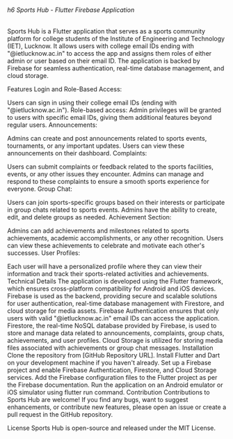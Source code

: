 <h6>h6 Sports Hub - Flutter Firebase Application</h6>

Sports Hub is a Flutter application that serves as a sports community platform for college students of the Institute of Engineering and Technology (IET), Lucknow. It allows users with college email IDs ending with "@ietlucknow.ac.in" to access the app and assigns them roles of either admin or user based on their email ID. The application is backed by Firebase for seamless authentication, real-time database management, and cloud storage.

Features
Login and Role-Based Access:

Users can sign in using their college email IDs (ending with "@ietlucknow.ac.in").
Role-based access: Admin privileges will be granted to users with specific email IDs, giving them additional features beyond regular users.
Announcements:

Admins can create and post announcements related to sports events, tournaments, or any important updates.
Users can view these announcements on their dashboard.
Complaints:

Users can submit complaints or feedback related to the sports facilities, events, or any other issues they encounter.
Admins can manage and respond to these complaints to ensure a smooth sports experience for everyone.
Group Chat:

Users can join sports-specific groups based on their interests or participate in group chats related to sports events.
Admins have the ability to create, edit, and delete groups as needed.
Achievement Section:

Admins can add achievements and milestones related to sports achievements, academic accomplishments, or any other recognition.
Users can view these achievements to celebrate and motivate each other's successes.
User Profiles:

Each user will have a personalized profile where they can view their information and track their sports-related activities and achievements.
Technical Details
The application is developed using the Flutter framework, which ensures cross-platform compatibility for Android and iOS devices.
Firebase is used as the backend, providing secure and scalable solutions for user authentication, real-time database management with Firestore, and cloud storage for media assets.
Firebase Authentication ensures that only users with valid "@ietlucknow.ac.in" email IDs can access the application.
Firestore, the real-time NoSQL database provided by Firebase, is used to store and manage data related to announcements, complaints, group chats, achievements, and user profiles.
Cloud Storage is utilized for storing media files associated with achievements or group chat messages.
Installation
Clone the repository from [GitHub Repository URL].
Install Flutter and Dart on your development machine if you haven't already.
Set up a Firebase project and enable Firebase Authentication, Firestore, and Cloud Storage services.
Add the Firebase configuration files to the Flutter project as per the Firebase documentation.
Run the application on an Android emulator or iOS simulator using flutter run command.
Contribution
Contributions to Sports Hub are welcome! If you find any bugs, want to suggest enhancements, or contribute new features, please open an issue or create a pull request in the GitHub repository.

License
Sports Hub is open-source and released under the MIT License.
